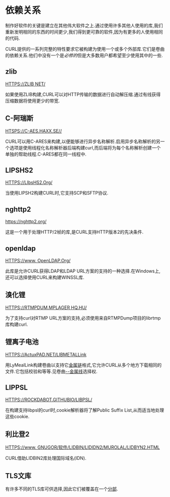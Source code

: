 
# 依赖关系

制作好软件的关键是建立在其他伟大软件之上.通过使用许多其他人使用的库,我们重新发明相同的东西的时间更少,我们得到更可靠的软件,因为有更多的人使用相同的代码.

CURL提供的一系列完整的特性要求它被构建为使用一个或多个外部库.它们是卷曲的依赖关系.他们中没有一个是*必修的*但是大多数用户都希望至少使用其中的一些.

## zlib

[HTTPS://ZLIB NET/](https://zlib.net/)

如果使用ZLIB构建,CURL可以对HTTP传输的数据进行自动解压缩.通过有线获得压缩数据将使用更少的带宽.

## C-阿瑞斯

[HTSPS://C-AES.HAXX.SE//](https://c-ares.haxx.se/)

CURL可以用C-ARES来构建,以便能够进行异步名称解析.启用异步名称解析的另一个选项是使用线程化名称解析器后端构建curl,而后端将为每个名称解析创建一个单独的帮助线程.C-ARES都在同一线程中.

## LIPSHS2

[HTTPS://LIbsHS2.Org/](https://libssh2.org/)

当使用LIPSH2构建CURL时,它支持SCP和SFTP协议.

## nghttp2

<https://nghttp2.org/>

这是一个用于处理HTTP/2帧的库,是CURL支持HTTP版本2的先决条件.

## openldap

[HTTPS://www. OpenLDAP.Org/](https://www.openldap.org/)

此库是允许CURL获得LDAP和LDAP URL方案的支持的一种选择.在Windows上,还可以选择使用CURL来构建WINSSL库.

## 溴化锂

[HTTPS://RTMPDUM.MPLAGER HQ.HU/](https://rtmpdump.mplayerhq.hu/)

为了支持curl对RTMP URL方案的支持,必须使用来自RTMPDump项目的librtmp库构建curl.

## 锂离子电池

[HTTPS://ActuxPAD.NET/LIBMETALLink](https://launchpad.net/libmetalink)

用LyMealLink构建卷曲以支持它[金属链](https://www.metalinker.org/)格式,它允许CURL从多个地方下载相同的文件.它包括校验和等等.见卷曲[--金属线](https://curl.haxx.se/docs/manpage.html#--metalink)选择权.

## LIPPSL

[HTTPS://ROCKDABOT.GITHUBIO/LIBPSL/](https://rockdaboot.github.io/libpsl/)

在构建支持libpsl的curl时,cookie解析器将了解Public Suffix List,从而适当地处理这些cookie.

## 利比登2

[HTTPS://www. GNUGOR/软件/LIDBIN/LIDIDN2/MUROLAL/LIDBYN2.HTML](https://www.gnu.org/software/libidn/libidn2/manual/libidn2.html)

CURL借助LIDBIN2库处理国际域名(IDN).

## TLS文库

有许多不同的TLS库可供选择,因此它们被覆盖在一个[分部](building-tls.md).
